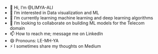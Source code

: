 - 👋 Hi, I’m @LIMYA-ALI
- 👀 I’m interested in Data visualization and ML 
- 🌱 I’m currently learning machine learning and deep learning algorithms  
- 💞️ I’m looking to collaborate on building ML models for the Telecom domain
- 📫 How to reach me; message me on LinkedIn 
- 😄 Pronouns: LE-MH-YA
- ⚡ I sometimes share my thoughts on Medium 


